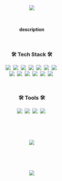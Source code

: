 <p align="center">
  <img src="https://capsule-render.vercel.app/api?type=waving&color=gradient&height=200&section=header&text=YoungMinYoon&fontSize=50" />  
</p>

<br />

<h4 align="center">description</h4>

<br />

<h3 align="center">🛠 Tech Stack 🛠</h3>

<p align="center">
  <img src="https://img.shields.io/badge/HTML5-E34F26?style=flat-square&logo=HTML5&logoColor=white"/></a>&nbsp
  <img src="https://img.shields.io/badge/CSS3-1572B6?style=flat-square&logo=CSS3&logoColor=white"/></a>&nbsp 
  <img src="https://img.shields.io/badge/JavaScript-F7DF1E?style=flat-square&logo=JavaScript&logoColor=white"/></a>&nbsp 
  <img src="https://img.shields.io/badge/jQuery-0769AD?style=flat-square&logo=jQuery&logoColor=white"/></a>&nbsp 
  <img src="https://img.shields.io/badge/Vue3-4FC08D?style=flat-square&logo=Vue.js&logoColor=white"/></a>&nbsp 
  <img src="https://img.shields.io/badge/Vite-646CFF?style=flat-square&logo=Vite&logoColor=white"/></a>&nbsp 
  <img src="https://img.shields.io/badge/Webpack-8DD6F9?style=flat-square&logo=Webpack&logoColor=white"/></a>&nbsp 
  <br />
  <img src="https://img.shields.io/badge/MySQL-4479A1?style=flat-square&logo=MySQL&logoColor=white"/></a>&nbsp 
  <img src="https://img.shields.io/badge/PHP-777BB4?style=flat-square&logo=PHP&logoColor=white"/></a>&nbsp 
  <img src="https://img.shields.io/badge/AWS-232F3E?style=flat-square&logo=Amazon AWS&logoColor=white"/></a>&nbsp 
  <img src="https://img.shields.io/badge/Sass-CC6699?style=flat-square&logo=Sass&logoColor=white"/></a>&nbsp 
  <img src="https://img.shields.io/badge/Ubuntu-E95420?style=flat-square&logo=Ubuntu&logoColor=white"/></a>&nbsp 
  <img src="https://img.shields.io/badge/Node.js-339933?style=flat-square&logo=Node.js&logoColor=white"/></a>&nbsp 
</p>

<br />

<h3 align="center">🛠 Tools 🛠</h3>

<p align="center">
  <img src="https://img.shields.io/badge/Netlify-00C7B7?style=flat-square&logo=Netlify&logoColor=white"/></a>&nbsp
  <img src="https://img.shields.io/badge/Visual Studio Code-007ACC?style=flat-square&logo=Visual Studio Code&logoColor=white"/></a>&nbsp 
  <img src="https://img.shields.io/badge/GitHub-181717?style=flat-square&logo=GitHub&logoColor=white"/></a>&nbsp
  <img src="https://img.shields.io/badge/Notion-000000?style=flat-square&logo=Notion&logoColor=white"/></a>&nbsp
</p>
<br />
<br />
<br />

<p align="center">
 <img src="https://github-readme-stats.vercel.app/api?username=rhenfla0312&show_icons=true&theme=radical">
</p>

<!-- ![Anurag's GitHub stats](https://github-readme-stats.vercel.app/api?username=rhenfla0312&show_icons=true&theme=radical) -->
<!-- [![Solved.ac Profile](http://mazassumnida.wtf/api/v2/generate_badge?boj=yym1623)](https://solved.ac/yym1623) -->
<br />
<br />
<br />
<p align="center">
<a href="https://hits.seeyoufarm.com"><img src="https://hits.seeyoufarm.com/api/count/incr/badge.svg?url=https%3A%2F%2Fgithub.com%2Frhenfla0312&count_bg=%23ED6DA3&title_bg=%2386757E&icon=github.svg&icon_color=%23E1DEDE&title=hits&edge_flat=false"/></a>
</p>
